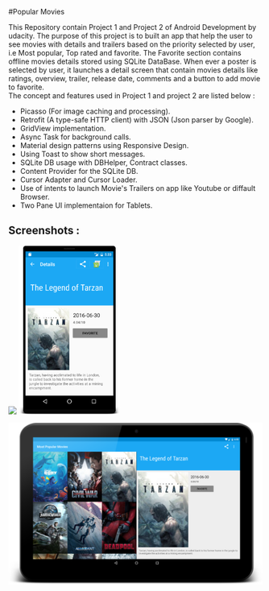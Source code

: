 #Popular Movies 

This Repository contain Project 1 and Project 2 of Android Development by udacity. The purpose of this project is to built an app that help the user to see movies with details and trailers based on the priority selected by user, i.e Most popular, Top rated and favorite. The Favorite section contains offline movies details stored using SQLite DataBase. When ever a poster is selected by user, it launches a detail screen that contain movies details like ratings, overview, trailer, release date, comments and a button to add movie to favorite.  
The concept and features used in Project 1 and project 2 are listed below :

 - Picasso (For image caching and processing).
 - Retrofit (A type-safe HTTP client) with JSON (Json parser by Google).
 - GridView implementation. 
 - Async Task for background calls.
 - Material design patterns using Responsive Design.
 - Using Toast to show short messages.
 - SQLite DB usage with DBHelper, Contract classes.
 - Content Provider for the SQLite DB.
 - Cursor Adapter and Cursor Loader.
 - Use of intents to launch Movie's Trailers on app like Youtube or diffault Browser.
 - Two Pane UI implementaion for Tablets. 

Screenshots :
---------------------

<img width="40%" src="/art/Phone_PosterGrid.png" />     <img width="40%" src="/art/Movie's_Detail.png" />


![tablet-landscape](/art/Tablet.png)

